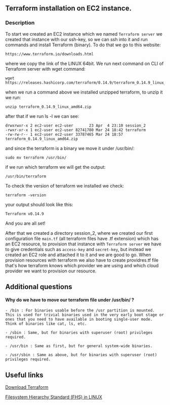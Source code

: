 ## Terraform installation on EC2 instance.

### Description

To start we created an EC2 instance which we named ```Terraform server``` we created that instance with our ssh-key, so we can ssh into it and run commands and install Terraform (binary). To do that we go to this website:

```
https://www.terraform.io/downloads.html
```

where we copy the link of the LINUX 64bit. We run next command on CLI of Terraform server with wget command:
```
wget  https://releases.hashicorp.com/terraform/0.14.9/terraform_0.14.9_linux_amd64.zip
```

when we run a command above we installed unzipped terraform, to unzip it we run:

```
unzip terraform_0.14.9_linux_amd64.zip
```

after that if we run ls -l we can see:

```
drwxrwxr-x 2 ec2-user ec2-user       23 Apr  4 23:10 session_2
-rwxr-xr-x 1 ec2-user ec2-user 82741780 Mar 24 18:42 terraform
-rw-rw-r-- 1 ec2-user ec2-user 33787465 Mar 24 18:57 terraform_0.14.9_linux_amd64.zip
```

and since the terraform is a binary we move it under /usr/bin/:

```
sudo mv terraform /usr/bin/
```

if we run which terraform we will get the output:

```
/usr/bin/terraform
```
To check the version of terraform we installed we check:
```
terraform -version
```
your output should look like this:
 ```
 Terraform v0.14.9
 ```
And you are all set!

  After that we created a directory session_2, where we created our first configuration file ```main.tf``` (all terraform files have .tf extension) which has an EC2 resource, to provision that instance with ```Terraform server``` we have to give credentials such as ```access-key``` and ```secret-key```, but instead we created an EC2 role and attached it to it and we are good to go. When provision resources with terraform we also have to create providres.tf file that's how terraform knows which provider we are using and which cloud provider we want to provision our resource.

## Additional questions

#### Why do we have to move our terraform file under /usr/bin/ ?
```
- /bin : For binaries usable before the /usr partition is mounted. This is used for trivial binaries used in the very early boot stage or ones that you need to have available in booting single-user mode. Think of binaries like cat, ls, etc.

- /sbin : Same, but for binaries with superuser (root) privileges required.

- /usr/bin : Same as first, but for general system-wide binaries.

- /usr/sbin : Same as above, but for binaries with superuser (root) privileges required.
```

## Useful links

[Download Terraform](https://www.terraform.io/downloads.html)

[Filesystem Hierarchy Standard (FHS) in LINUX](https://en.wikipedia.org/wiki/Filesystem_Hierarchy_Standard)
